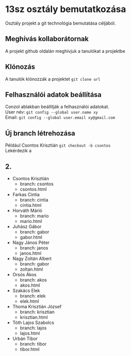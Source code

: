 # 13sz osztály bemutatkozása
Osztály projekt a git technológia bemutatása céljából.

## Meghívás kollaborátornak
A projekt github oldalán meghívjuk a tanulókat a projektbe

## Klónozás
A tanulók klónozzák a projektet `git clone url`

## Felhasználói adatok beállítása
Conzol ablakban beállítják a felhasználói adatokat.  
User név: `git config --global user.name xy`  
Email: `git config --global user.email xy@gmail.com`

## Új branch létrehozása
Például Csontos Krisztián `git checkout -b csontos`  
Lekérdezik a 



## 2. 

- Csontos Krisztián
  - branch: csontos
  - csontos.html
- Farkas Cintia
  - branch: cintia
  - cintia.html
- Horváth Márió
  - branch: mario
  - mario.html
- Juhász Gábor
  - branch: gabor
  - gabor.html
- Nagy János Péter
  - branch: janos
  - janos.html
- Nagy Zoltán Albert
  - branch: gabor
  - zoltan.html
- Orsós Ákos
  - branch: akos
  - akos.html
- Szakács Elek
  - branch: elek
  - elek.html
- Thoma Krisztián József
  - branch: krisztian
  - krisztian.html
- Tóth Lajos Szabolcs
  - branch: lajos
  - lajos.html
- Urbán Tibor
  - branch: tibor
  - tibor.html
